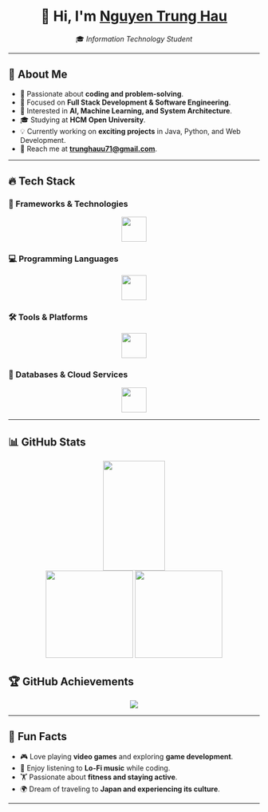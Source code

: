 <h1 align="center">👋 Hi, I'm 
    <a href="https://github.com/Hauharu" target="_blank">Nguyen Trung Hau</a>
</h1>

<p align="center">
    🎓 <em>Information Technology Student</em>  
</p>

---

## 📌 About Me  
- 🚀 Passionate about **coding and problem-solving**.  
- 🎯 Focused on **Full Stack Development & Software Engineering**.  
- 🤖 Interested in **AI, Machine Learning, and System Architecture**.  
- 🎓 Studying at **HCM Open University**.  
- 💡 Currently working on **exciting projects** in Java, Python, and Web Development.  
- 📧 Reach me at **[trunghauu71@gmail.com](mailto:trunghauu71@gmail.com)**.  

---

## 🔥 Tech Stack  

### 🚀 Frameworks & Technologies  
<div align="center">
    <img src="https://skillicons.dev/icons?i=flask,django,react,spring,tailwind,nodejs,nextjs" height="50"/>
</div>

### 💻 Programming Languages  
<div align="center">
    <img src="https://skillicons.dev/icons?i=cs,cpp,javascript,java,py,typescript,go,rust" height="50"/>
</div>

### 🛠 Tools & Platforms  
<div align="center">
    <img src="https://skillicons.dev/icons?i=vscode,git,github,docker,postman,linux,bash,aws,heroku,pythonanywhere" height="50"/>
</div>

### 🔗 Databases & Cloud Services  
<div align="center">
    <img src="https://skillicons.dev/icons?i=mysql,postgres,mongodb,redis,firebase,supabase" height="50"/>
</div>

---

## 📊 GitHub Stats  

<div align="center">
    <img algin='right' src='https://github-readme-streak-stats.herokuapp.com/?user=hauharu&theme=dracula' width='49.7%' height="220em"/>
    <br>
    <img src='https://github-readme-stats.vercel.app/api?username=hauharu&include_all_commits=true&show_icons=true&theme=tokyonight' height="175em" />
    <img src="https://github-readme-stats.vercel.app/api/top-langs/?username=hauharu&layout=compact&theme=tokyonight" height="175em" />
</div>


## 🏆 GitHub Achievements  
<p align="center">
    <img src="https://github-profile-trophy.vercel.app/?username=hauharu&theme=tokyonight&margin-w=15&no-frame=true" />
</p>

---

## 🎯 Fun Facts  
- 🎮 Love playing **video games** and exploring **game development**.  
- 🎵 Enjoy listening to **Lo-Fi music** while coding.  
- 🏋️ Passionate about **fitness and staying active**.  
- 🌍 Dream of traveling to **Japan and experiencing its culture**.  

---

